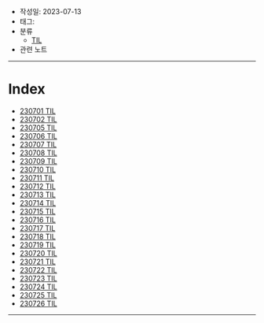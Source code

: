 - 작성일: 2023-07-13
- 태그: 
- 분류
    - [TIL](../TIL.md)
- 관련 노트

---

# Index

- [230701 TIL](23.07/230701%20TIL.md)
- [230702 TIL](23.07/230702%20TIL.md)
- [230705 TIL](23.07/230705%20TIL.md)
- [230706 TIL](23.07/230706%20TIL.md)
- [230707 TIL](23.07/230707%20TIL.md)
- [230708 TIL](23.07/230708%20TIL.md)
- [230709 TIL](23.07/230709%20TIL.md)
- [230710 TIL](23.07/230710%20TIL.md)
- [230711 TIL](23.07/230711%20TIL.md)
- [230712 TIL](23.07/230712%20TIL.md)
- [230713 TIL](230713%20TIL.md)
- [230714 TIL](230714%20TIL.md)
- [230715 TIL](230715%20TIL.md)
- [230716 TIL](230716%20TIL.md)
- [230717 TIL](230717%20TIL.md)
- [230718 TIL](230718%20TIL.md)
- [230719 TIL](230719%20TIL.md)
- [230720 TIL](230720%20TIL.md)
- [230721 TIL](230721%20TIL.md)
- [230722 TIL](230722%20TIL.md)
- [230723 TIL](230723%20TIL.md)
- [230724 TIL](230724%20TIL.md)
- [230725 TIL](230725%20TIL.md)
- [230726 TIL](230726%20TIL.md)

---

